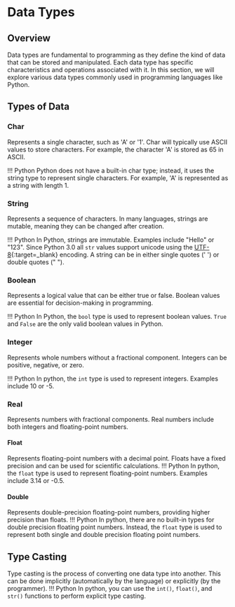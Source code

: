 # Data Types

## Overview

Data types are fundamental to programming as they define the kind of data that can be stored and manipulated. Each data type has specific characteristics and operations associated with it. In this section, we will explore various data types commonly used in programming languages like Python.

## Types of Data
### Char
Represents a single character, such as 'A' or '1'. Char will typically use ASCII values to store characters. For example, the character 'A' is stored as 65 in ASCII. 

!!! Python 
    Python does not have a built-in char type; instead, it uses the string type to represent single characters. For example, 'A' is represented as a string with length 1.

### String
Represents a sequence of characters. In many languages, strings are mutable, meaning they can be changed after creation. 

!!! Python 
    In Python, strings are immutable. Examples include "Hello" or "123". Since Python 3.0 all `str` values support unicode using the [UTF-8](https://en.wikipedia.org/wiki/UTF-8){:target=_blank} encoding. A string can be in either single quotes (' ') or double quotes (" ").

### Boolean
Represents a logical value that can be either true or false. Boolean values are essential for decision-making in programming. 

!!! Python
    In Python, the `bool` type is used to represent boolean values. `True` and `False` are the only valid boolean values in Python.

### Integer
Represents whole numbers without a fractional component. Integers can be positive, negative, or zero. 

!!! Python
    In python, the `int` type is used to represent integers. Examples include 10 or -5.

### Real
Represents numbers with fractional components. Real numbers include both integers and floating-point numbers. 

#### Float
Represents floating-point numbers with a decimal point. Floats have a fixed precision and can be used for scientific calculations. 
!!! Python 
    In python, the `float` type is used to represent floating-point numbers. Examples include 3.14 or -0.5. 

#### Double
Represents double-precision floating-point numbers, providing higher precision than floats. 
!!! Python 
    In python, there are no built-in types for double precision floating point numbers. Instead, the `float` type is used to represent both single and double precision floating point numbers. 

## Type Casting
Type casting is the process of converting one data type into another. This can be done implicitly (automatically by the language) or explicitly (by the programmer). 
!!! Python
    In python, you can use the `int()`, `float()`, and `str()` functions to perform explicit type casting.



